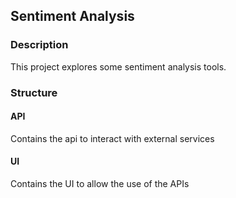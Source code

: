 ## Sentiment Analysis

### Description

This project explores some sentiment analysis tools.

### Structure

#### API

Contains the api to interact with external services

#### UI

Contains the UI to allow the use of the APIs
